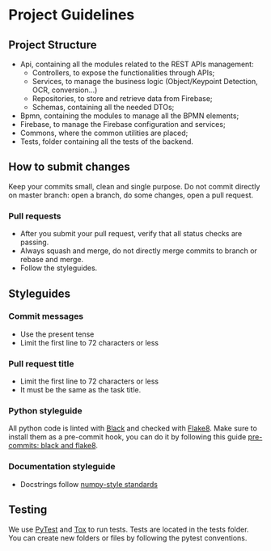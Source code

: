 # Project Guidelines

## Project Structure

- Api, containing all the modules related to the REST APIs management:
  - Controllers, to expose the functionalities through APIs;
  - Services, to manage the business logic (Object/Keypoint Detection, OCR, conversion...) 
  - Repositories, to store and retrieve data from Firebase;
  - Schemas, containing all the needed DTOs;
- Bpmn, containing the modules to manage all the BPMN elements;
- Firebase, to manage the Firebase configuration and services;
- Commons, where the common utilities are placed; 
- Tests, folder containing all the tests of the backend.

## How to submit changes

Keep your commits small, clean and single purpose. Do not commit directly on master branch: open a branch, do some changes, open a pull request.

### Pull requests
- After you submit your pull request, verify that all status checks are passing.
- Always squash and merge, do not directly merge commits to branch or rebase and merge.
- Follow the styleguides.

## Styleguides

### Commit messages

- Use the present tense
- Limit the first line to 72 characters or less

### Pull request title

- Limit the first line to 72 characters or less
- It must be the same as the task title.

### Python styleguide

All python code is linted with [Black](https://black.readthedocs.io/en/stable/) and checked with [Flake8](https://flake8.pycqa.org/en/latest/).
Make sure to install them as a pre-commit hook, you can do it by following this guide [pre-commits: black and flake8](https://ljvmiranda921.github.io/notebook/2018/06/21/precommits-using-black-and-flake8/).

### Documentation styleguide

- Docstrings follow [numpy-style standards](https://numpydoc.readthedocs.io/en/latest/format.html)

## Testing

We use [PyTest](https://docs.pytest.org/en/6.2.x/) and [Tox](https://tox.wiki/en/latest/index.html) to run tests.
Tests are located in the tests folder. You can create new folders or files by following the pytest conventions.

